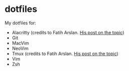 # dotfiles

My dotfiles for:

* Alacritty (credits to Fatih Arslan. [His post on the topic](https://arslan.io/2018/02/05/gpu-accelerated-terminal-alacritty/))
* Git
* MacVim
* NeoVim
* Tmux (credits to Fatih Arslan. [His post on the topic](https://arslan.io/2018/02/05/gpu-accelerated-terminal-alacritty/))
* Vim
* Zsh
